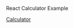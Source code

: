 React Calculator Example

[Calculator](https://aysesenafeyiz.github.io/React_Calculator/build/index.html)
